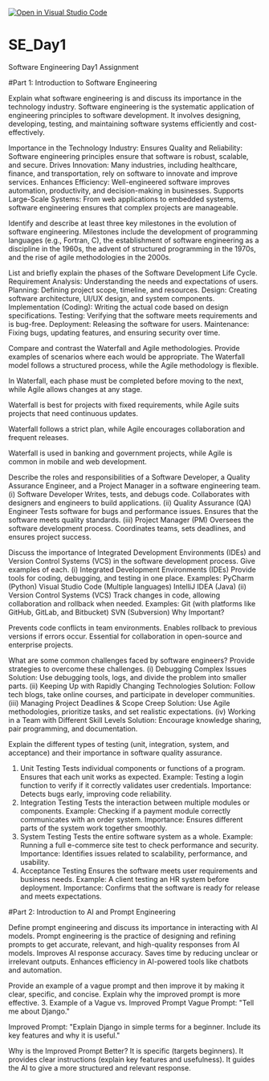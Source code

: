 [![Open in Visual Studio Code](https://classroom.github.com/assets/open-in-vscode-2e0aaae1b6195c2367325f4f02e2d04e9abb55f0b24a779b69b11b9e10269abc.svg)](https://classroom.github.com/online_ide?assignment_repo_id=18414529&assignment_repo_type=AssignmentRepo)
# SE_Day1
Software Engineering Day1 Assignment

#Part 1: Introduction to Software Engineering

Explain what software engineering is and discuss its importance in the technology industry.
Software engineering is the systematic application of engineering principles to software development. It involves designing, developing, testing, and maintaining software systems efficiently and cost-effectively.

Importance in the Technology Industry:
Ensures Quality and Reliability: Software engineering principles ensure that software is robust, scalable, and secure.
Drives Innovation: Many industries, including healthcare, finance, and transportation, rely on software to innovate and improve services.
Enhances Efficiency: Well-engineered software improves automation, productivity, and decision-making in businesses.
Supports Large-Scale Systems: From web applications to embedded systems, software engineering ensures that complex projects are manageable.


Identify and describe at least three key milestones in the evolution of software engineering.
Milestones include the development of programming languages (e.g., Fortran, C), the establishment of software engineering as a discipline in the 1960s, the advent of structured programming in the 1970s, and the rise of agile methodologies in the 2000s.

List and briefly explain the phases of the Software Development Life Cycle.
Requirement Analysis: Understanding the needs and expectations of users.
Planning: Defining project scope, timeline, and resources.
Design: Creating software architecture, UI/UX design, and system components.
Implementation (Coding): Writing the actual code based on design specifications.
Testing: Verifying that the software meets requirements and is bug-free.
Deployment: Releasing the software for users.
Maintenance: Fixing bugs, updating features, and ensuring security over time.

Compare and contrast the Waterfall and Agile methodologies. Provide examples of scenarios where each would be appropriate.
The Waterfall model follows a structured process, while the Agile methodology is flexible.

In Waterfall, each phase must be completed before moving to the next, while Agile allows changes at any stage.

Waterfall is best for projects with fixed requirements, while Agile suits projects that need continuous updates.

Waterfall follows a strict plan, while Agile encourages collaboration and frequent releases.

Waterfall is used in banking and government projects, while Agile is common in mobile and web development.



Describe the roles and responsibilities of a Software Developer, a Quality Assurance Engineer, and a Project Manager in a software engineering team.
(i) Software Developer
Writes, tests, and debugs code.
Collaborates with designers and engineers to build applications.
(ii) Quality Assurance (QA) Engineer
Tests software for bugs and performance issues.
Ensures that the software meets quality standards.
(iii) Project Manager (PM)
Oversees the software development process.
Coordinates teams, sets deadlines, and ensures project success.



Discuss the importance of Integrated Development Environments (IDEs) and Version Control Systems (VCS) in the software development process. Give examples of each.
(i) Integrated Development Environments (IDEs)
Provide tools for coding, debugging, and testing in one place.
Examples:
PyCharm (Python)
Visual Studio Code (Multiple languages)
IntelliJ IDEA (Java)
(ii) Version Control Systems (VCS)
Track changes in code, allowing collaboration and rollback when needed.
Examples:
Git (with platforms like GitHub, GitLab, and Bitbucket)
SVN (Subversion)
Why Important?

Prevents code conflicts in team environments.
Enables rollback to previous versions if errors occur.
Essential for collaboration in open-source and enterprise projects.



What are some common challenges faced by software engineers? Provide strategies to overcome these challenges.
(i) Debugging Complex Issues
Solution: Use debugging tools, logs, and divide the problem into smaller parts.
(ii) Keeping Up with Rapidly Changing Technologies
Solution: Follow tech blogs, take online courses, and participate in developer communities.
(iii) Managing Project Deadlines & Scope Creep
Solution: Use Agile methodologies, prioritize tasks, and set realistic expectations.
(iv) Working in a Team with Different Skill Levels
Solution: Encourage knowledge sharing, pair programming, and documentation.


Explain the different types of testing (unit, integration, system, and acceptance) and their importance in software quality assurance.
1. Unit Testing
Tests individual components or functions of a program.
Ensures that each unit works as expected.
Example: Testing a login function to verify if it correctly validates user credentials.
Importance: Detects bugs early, improving code reliability.
2. Integration Testing
Tests the interaction between multiple modules or components.
Example: Checking if a payment module correctly communicates with an order system.
Importance: Ensures different parts of the system work together smoothly.
3. System Testing
Tests the entire software system as a whole.
Example: Running a full e-commerce site test to check performance and security.
Importance: Identifies issues related to scalability, performance, and usability.
4. Acceptance Testing
Ensures the software meets user requirements and business needs.
Example: A client testing an HR system before deployment.
Importance: Confirms that the software is ready for release and meets expectations.


#Part 2: Introduction to AI and Prompt Engineering


Define prompt engineering and discuss its importance in interacting with AI models.
Prompt engineering is the practice of designing and refining prompts to get accurate, relevant, and high-quality responses from AI models.
Improves AI response accuracy.
Saves time by reducing unclear or irrelevant outputs.
Enhances efficiency in AI-powered tools like chatbots and automation.


Provide an example of a vague prompt and then improve it by making it clear, specific, and concise. Explain why the improved prompt is more effective.
3. Example of a Vague vs. Improved Prompt
Vague Prompt:
"Tell me about Django."

Improved Prompt:
"Explain Django in simple terms for a beginner. Include its key features and why it is useful."

Why is the Improved Prompt Better?
It is specific (targets beginners).
It provides clear instructions (explain key features and usefulness).
It guides the AI to give a more structured and relevant response.
